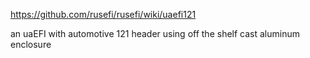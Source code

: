https://github.com/rusefi/rusefi/wiki/uaefi121

an uaEFI with automotive 121 header using off the shelf cast aluminum enclosure

